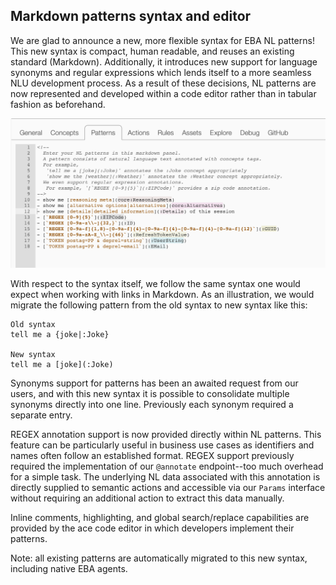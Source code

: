 ## Markdown patterns syntax and editor

We are glad to announce a new, more flexible syntax for EBA NL patterns! This new syntax is compact, human readable, and reuses an existing standard (Markdown). Additionally, it introduces new support for language synonyms and regular expressions which lends itself to a more seamless NLU development process. As a result of these decisions, NL patterns are now represented and developed within a code editor rather than in tabular fashion as beforehand. 

[![NL patterns syntax](../images/nl-patterns.png "NL patterns syntax")](../images/nl-patterns.png)

With respect to the syntax itself, we follow the same syntax one would expect when working with links in Markdown. As an illustration, we would migrate the following pattern from the old syntax to new syntax like this:

```
Old syntax
tell me a {joke|:Joke}

New syntax
tell me a [joke](:Joke)
```

Synonyms support for patterns has been an awaited request from our users, and with this new syntax it is possible to consolidate multiple synonyms directly into one line. Previously each synonym required a separate entry.

REGEX annotation support is now provided directly within NL patterns. This feature can be particularly useful in business use cases as identifiers and names often follow an established format. REGEX support previously required the implementation of our `@annotate` endpoint--too much overhead for a simple task. The underlying NL data associated with this annotation is directly supplied to semantic actions and accessible via our `Params` interface without requiring an additional action to extract this data manually.

Inline comments, highlighting, and global search/replace capabilities are provided by the ace code editor in which developers implement their patterns.

Note: all existing patterns are automatically migrated to this new syntax, including native EBA agents.

